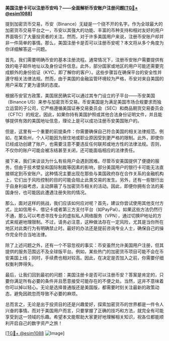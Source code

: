 **美国注册卡可以注册币安吗？——全面解析币安账户注册问题[[TG💪+ @esim1088](https://t.me/s/esim1088)]**

提到加密货币交易，币安（Binance）无疑是一个绕不开的名字。作为全球最大的加密货币交易平台之一，币安以其强大的功能、丰富的币种支持和相对友好的用户界面吸引了大量投资者的关注。然而，对于许多美国用户来说，注册币安账户却并非一件简单的事情。那么，美国注册卡是否可以注册币安呢？本文将从多个角度为你详细解答这一问题。

首先，我们需要明确币安的基本注册流程。通常情况下，注册币安账户需要提供有效的电子邮件地址以及身份证件信息。此外，部分国家或地区的用户可能还需要完成额外的身份验证（KYC，即了解你的客户）。这些步骤旨在确保平台的安全性并遵守相关法律法规。然而，由于美国的金融监管环境较为严格，币安对来自美国的用户采取了更为谨慎的态度。

根据币安官方政策，美国居民确实可以通过其专门设立的子平台——币安美国（Binance US）来参与加密货币交易。币安美国是为满足美国市场合规要求而独立运营的子公司，它严格遵循美国证券交易委员会（SEC）和商品期货交易委员会（CFTC）的规定。因此，如果你持有美国护照或其他合法身份证明文件，并且能够提供有效的美国地址信息，理论上是可以成功注册币安美国账户的。

但是，这里有一个重要的前提条件：你需要确保自己符合美国的相关法律规范。例如，在某些州，个人可能因为居住地或职业原因受到更严格的限制。此外，即使你已经成功创建了账户，也需要注意不要违反任何联邦或地方性的法律法规。否则，不仅你的账户可能会被冻结甚至关闭，还可能面临相应的法律责任。

接下来，我们来谈谈为什么有些用户会遇到困难。尽管币安美国提供了便捷的服务，但由于技术壁垒和国际制裁等因素的影响，部分美国用户的银行卡可能无法直接绑定到币安账户。这种情况主要出现在那些与美国政府存在合作关系的金融机构上，它们出于风险控制的目的可能会阻止此类交易的发生。另外，还有一些银行出于自身利益考虑，主动屏蔽了与加密货币相关的活动。因此，即便你拥有合法的美国身份，也可能因此遭遇注册失败的情况。

那么，面对这样的挑战，我们应该如何应对呢？首先，建议你尝试使用其他支付方式，比如信用卡、借记卡或者第三方支付平台（如PayPal）。如果这些方法仍然行不通，那么可以考虑寻找专业的虚拟私人网络服务（VPN），通过切换IP地址的方式来规避地理限制。不过，请务必注意，这种做法存在一定风险，尤其是当你所在地区对此类行为有明确禁止时。最好的办法还是提前咨询专业人士，确保自己的操作完全符合当地法律。

除了上述问题之外，还有一个不容忽视的事实：币安虽然允许美国用户注册，但其提供的服务范围远不及全球版平台。例如，某些热门的加密货币项目可能不会在币安美国上线；同时，手续费也相对较高。因此，在决定是否加入之前，你需要仔细权衡利弊得失。

最后，让我们回到最初的问题：美国注册卡是否可以注册币安？答案是肯定的，只要你满足所有必要的条件并且愿意接受可能存在的不便之处。当然，这并不意味着你可以掉以轻心。无论是选择普通版还是美国版，都需要时刻关注最新的政策动态，避免因疏忽而导致不必要的麻烦。

总而言之，无论是出于投资目的还是兴趣爱好，探索加密货币的世界都是一件令人兴奋的事情。而对于美国用户而言，只要掌握了正确的技巧和方法，就完全有可能享受到这一领域的乐趣。希望本文能帮助大家更好地理解相关知识，祝各位都能顺利开启自己的数字资产之旅！

[[TG💪+ @esim1088](https://t.me/s/esim1088) ![Image](https://i.postimg.cc/4NQfJmqS/Snipaste-2025-05-13-00-14-12.png)]